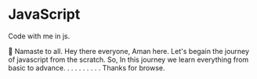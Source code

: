 # JavaScript
Code with me in js.

👏 Namaste to all.
Hey there everyone, Aman here. Let's begain the journey of javascript from the scratch.
So, In this journey we learn everything from basic to advance.
.
.
.
.
.
.
.
.
.
Thanks for browse.

